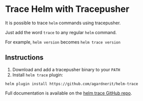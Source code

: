 # Trace Helm with Tracepusher

It is possible to trace `helm` commands using tracepusher.

Just add the word `trace` to any regular `helm` command.

For example, `helm version` becomes `helm trace version`

## Instructions

1. Download and add a tracepusher binary to your `PATH`
1. Install `helm trace` plugin:

```
helm plugin install https://github.com/agardnerit/helm-trace
```

Full documentation is available on the [helm trace GitHub repo](https://github.com/agardnerIT/helm-trace).